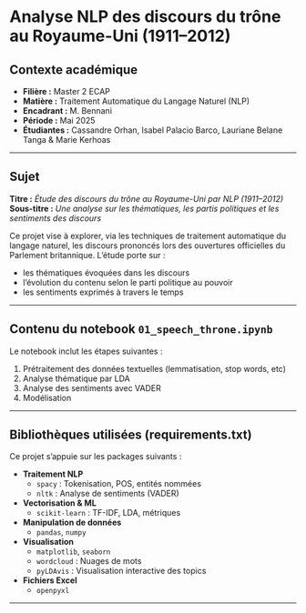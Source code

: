 # Analyse NLP des discours du trône au Royaume-Uni (1911–2012)

## Contexte académique

- **Filière :** Master 2 ECAP  
- **Matière :** Traitement Automatique du Langage Naturel (NLP)  
- **Encadrant :** M. Bennani  
- **Période :** Mai 2025  
- **Étudiantes :** Cassandre Orhan, Isabel Palacio Barco, Lauriane Belane Tanga & Marie Kerhoas

---

## Sujet

**Titre :** *Étude des discours du trône au Royaume-Uni par NLP (1911–2012)*  
**Sous-titre :** *Une analyse sur les thématiques, les partis politiques et les sentiments des discours*

Ce projet vise à explorer, via les techniques de traitement automatique du langage naturel, les discours prononcés lors des ouvertures officielles du Parlement britannique. L’étude porte sur :
- les thématiques évoquées dans les discours
- l’évolution du contenu selon le parti politique au pouvoir
- les sentiments exprimés à travers le temps

---

##  Contenu du notebook `01_speech_throne.ipynb`

Le notebook inclut les étapes suivantes :
1. Prétraitement des données textuelles (lemmatisation, stop words, etc)
2. Analyse thématique par LDA 
3. Analyse des sentiments avec VADER 
4. Modélisation

---

## Bibliothèques utilisées (requirements.txt)

Ce projet s’appuie sur les packages suivants :

- **Traitement NLP**
  - `spacy` : Tokenisation, POS, entités nommées
  - `nltk` : Analyse de sentiments (VADER)
- **Vectorisation & ML**
  - `scikit-learn` : TF-IDF, LDA, métriques
- **Manipulation de données**
  - `pandas`, `numpy`
- **Visualisation**
  - `matplotlib`, `seaborn`
  - `wordcloud` : Nuages de mots
  - `pyLDAvis` : Visualisation interactive des topics
- **Fichiers Excel**
  - `openpyxl`

---
